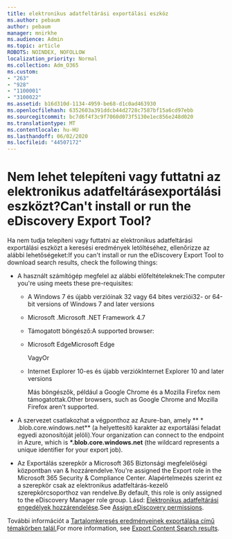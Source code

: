 ```yaml
---
title: elektronikus adatfeltárási exportálási eszköz
ms.author: pebaum
author: pebaum
manager: mnirkhe
ms.audience: Admin
ms.topic: article
ROBOTS: NOINDEX, NOFOLLOW
localization_priority: Normal
ms.collection: Adm_O365
ms.custom:
- "263"
- "928"
- "1100001"
- "3100022"
ms.assetid: b16d310d-1134-4959-be68-d1c0ad463930
ms.openlocfilehash: 6352603a391ddcb44d2728c7587bf15a6cd97ebb
ms.sourcegitcommit: bc7d6f4f3c9f7060d073f5130e1ec856e248d020
ms.translationtype: MT
ms.contentlocale: hu-HU
ms.lasthandoff: 06/02/2020
ms.locfileid: "44507172"
---
```

# <a name="cant-install-or-run-the-ediscovery-export-tool"></a><span data-ttu-id="62783-102">Nem lehet telepíteni vagy futtatni az elektronikus adatfeltárásexportálási eszközt?</span><span class="sxs-lookup"><span data-stu-id="62783-102">Can't install or run the eDiscovery Export Tool?</span></span>

<span data-ttu-id="62783-103">Ha nem tudja telepíteni vagy futtatni az elektronikus adatfeltárási exportálási eszközt a keresési eredmények letöltéséhez, ellenőrizze az alábbi lehetőségeket:</span><span class="sxs-lookup"><span data-stu-id="62783-103">If you can't install or run the eDiscovery Export Tool to download search results, check the following things:</span></span>
  
- <span data-ttu-id="62783-104">A használt számítógép megfelel az alábbi előfeltételeknek:</span><span class="sxs-lookup"><span data-stu-id="62783-104">The computer you're using meets these pre-requisites:</span></span>

  - <span data-ttu-id="62783-105">A Windows 7 és újabb verzióinak 32 vagy 64 bites verziói</span><span class="sxs-lookup"><span data-stu-id="62783-105">32- or 64-bit versions of Windows 7 and later versions</span></span>

  - <span data-ttu-id="62783-106">Microsoft .</span><span class="sxs-lookup"><span data-stu-id="62783-106">Microsoft .NET Framework 4.7</span></span>

  - <span data-ttu-id="62783-107">Támogatott böngésző:</span><span class="sxs-lookup"><span data-stu-id="62783-107">A supported browser:</span></span>

  - <span data-ttu-id="62783-108">Microsoft Edge</span><span class="sxs-lookup"><span data-stu-id="62783-108">Microsoft Edge</span></span>

    <span data-ttu-id="62783-109">Vagy</span><span class="sxs-lookup"><span data-stu-id="62783-109">Or</span></span>

  - <span data-ttu-id="62783-110">Internet Explorer 10-es és újabb verziók</span><span class="sxs-lookup"><span data-stu-id="62783-110">Internet Explorer 10 and later versions</span></span>

    <span data-ttu-id="62783-111">Más böngészők, például a Google Chrome és a Mozilla Firefox nem támogatottak.</span><span class="sxs-lookup"><span data-stu-id="62783-111">Other browsers, such as Google Chrome and Mozilla Firefox aren't supported.</span></span>

- <span data-ttu-id="62783-112">A szervezet csatlakozhat a végponthoz az Azure-ban, amely \*\* \* .blob.core.windows.net\*\* (a helyettesítő karakter az exportálási feladat egyedi azonosítóját jelöli).</span><span class="sxs-lookup"><span data-stu-id="62783-112">Your organization can connect to the endpoint in Azure, which is **\*.blob.core.windows.net** (the wildcard represents a unique identifier for your export job).</span></span>

- <span data-ttu-id="62783-113">Az Exportálás szerepkör a Microsoft 365 Biztonsági megfelelőségi központban van &amp; hozzárendelve.</span><span class="sxs-lookup"><span data-stu-id="62783-113">You're assigned the Export role in the Microsoft 365 Security &amp; Compliance Center.</span></span> <span data-ttu-id="62783-114">Alapértelmezés szerint ez a szerepkör csak az elektronikus adatfeltárás-kezelő szerepkörcsoporthoz van rendelve.</span><span class="sxs-lookup"><span data-stu-id="62783-114">By default, this role is only assigned to the eDiscovery Manager role group.</span></span> <span data-ttu-id="62783-115">Lásd: [Elektronikus adatfeltárási engedélyek hozzárendelése](https://docs.microsoft.com/microsoft-365/compliance/assign-ediscovery-permissions).</span><span class="sxs-lookup"><span data-stu-id="62783-115">See [Assign eDiscovery permissions](https://docs.microsoft.com/microsoft-365/compliance/assign-ediscovery-permissions).</span></span>

<span data-ttu-id="62783-116">További információt a [Tartalomkeresés eredményeinek exportálása című témakörben talál.](https://docs.microsoft.com/microsoft-365/compliance/export-search-results)</span><span class="sxs-lookup"><span data-stu-id="62783-116">For more information, see [Export Content Search results](https://docs.microsoft.com/microsoft-365/compliance/export-search-results).</span></span>
  